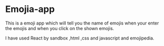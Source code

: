 # Emojia-app


This is a emoji app which will tell you the name of emojis when your enter the emojis and when you click on the shown emojis.




I have used React by sandbox ,html ,css and javascript and emojipedia.
